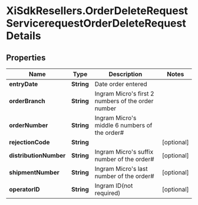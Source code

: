 # XiSdkResellers.OrderDeleteRequestServicerequestOrderDeleteRequestDetails

## Properties

Name | Type | Description | Notes
------------ | ------------- | ------------- | -------------
**entryDate** | **String** | Date order entered | 
**orderBranch** | **String** | Ingram Micro&#39;s first 2 numbers of the order number | 
**orderNumber** | **String** | Ingram Micro&#39;s middle 6 numbers of the order# | 
**rejectionCode** | **String** |  | [optional] 
**distributionNumber** | **String** | Ingram Micro&#39;s suffix number of the order# | [optional] 
**shipmentNumber** | **String** | Ingram Micro&#39;s last number of the order# | [optional] 
**operatorID** | **String** | Ingram ID(not required) | [optional] 


